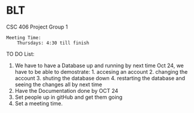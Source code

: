 BLT
===

CSC 406 Project Group 1

	Meeting Time:
		Thursdays: 4:30 till finish


TO DO List:

  1. We have to have a Database up and running by next time Oct 24, we have to be able to demostrate:
    1. accesing an account 
    2. changing the account
    3. shuting the database down 
    4. restarting the database and seeing the changes all by next time
  2. Have the Documentation done by OCT 24
  3. Set people up in gitHub and get them going
  4. Set a meeting time.
  
